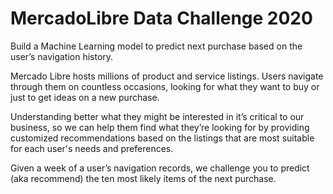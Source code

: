 # MercadoLibre Data Challenge 2020

Build a Machine Learning model to predict next purchase based on the user’s navigation history. 



Mercado Libre hosts millions of product and service listings. Users navigate through them on countless occasions, looking for what they want to buy or just to get ideas on a new purchase.

Understanding better what they might be interested in it’s critical to our business, so we can help them find what they’re looking for by providing customized recommendations based on the listings that are most suitable for each user's needs and preferences.

Given a week of a user’s navigation records, we challenge you to predict (aka recommend) the ten most likely items of the next purchase.
